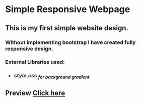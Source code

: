 # Simple Responsive Webpage
<h2>This is my first simple website design.</h2>
<h3>Without implementing bootstrap I have created fully responsive design.<h3>
<p> External Libraries used:
<ul>
  <li><h5>style.css <sub> for background gradient </h5></li>
</ul>
<h2>Preview <a href="file:///C:/Users/Kousic/Documents/Website/index.html"> Click here</a></h2>
